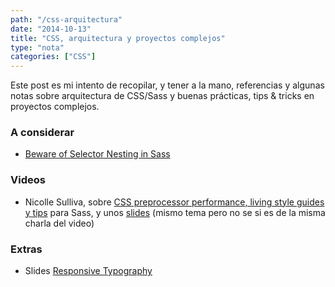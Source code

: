 ```yaml
---
path: "/css-arquitectura"
date: "2014-10-13"
title: "CSS, arquitectura y proyectos complejos"
type: "nota"
categories: ["CSS"]
---
```


Este post es mi intento de recopilar, y tener a la mano, referencias y algunas notas sobre arquitectura de CSS/Sass y buenas prácticas, tips & tricks en proyectos complejos.

### A considerar
* [Beware of Selector Nesting in Sass](http://www.sitepoint.com/beware-selector-nesting-sass/)

### Videos
* Nicolle Sulliva, sobre [CSS preprocessor performance, living style guides y tips](http://youtu.be/0NDyopLKE1w) para Sass, y unos [slides](http://www.slideshare.net/stubbornella/styleguide-jsconf) (mismo tema pero no se si es de la misma charla del video)

### Extras
* Slides [Responsive Typography](http://www.slideshare.net/clarissapeterson/responsive-typography-27460071)